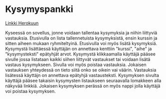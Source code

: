 # Kysymyspankki


[Linkki Herokuun](https://murmuring-reef-57511.herokuapp.com/)


Kyseessä on sovellus, jonne voidaan tallentaa kysymyksia ja niihin liittyviä vastauksia.
Etusivulla on lista tallennetuista kysymyksistä, ensin kurssin ja sitten aiheen mukaan ryhmiteltyinä.
Etusivulla voi myös lisätä kysymyksiä.
Kysymystä lisättäessä käyttäjän on annettava kenttiin "kurssi", "aihe" ja "kysymysteksti" epätyhjät arvot.
Kysymystä klikkaamalla käyttäjä pääsee sivulle jossa listataan kaikki siihen liittyvät vastaukset tai voidaan lisätä vastaus
kysymykseen. Sivulla voi myös poistaa vastauksia. Jokaisen vastauksen yhteydessä on tieto siitä onko se oikein vai väärin.
Vastauksia lisätessä käyttäjn on annettava epätyhjä vastausteksti.
Kysymyksen sivulta käyttäjä pääsee takaisin kysymysten listaukseen seuraavalla lomakkeen alla näkyvää linkkiä.
Jokaisen kysymyksen perässä on myös nappi jolla käyttäjä voi poistaa kysymyksen.




